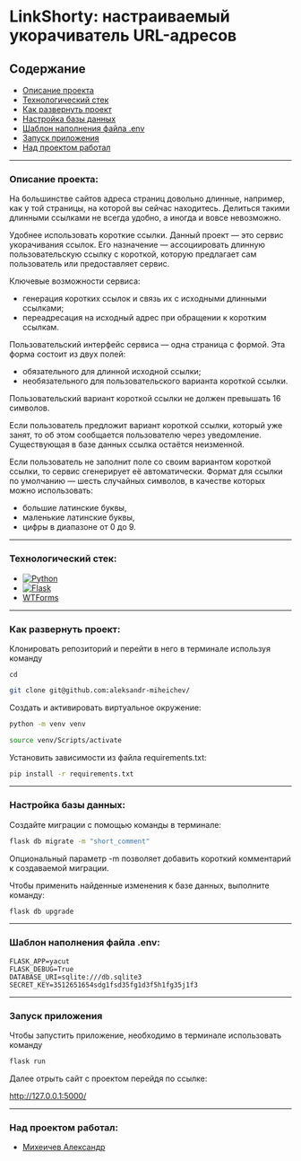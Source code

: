 # LinkShorty: настраиваемый укорачиватель URL-адресов

## Содержание

- [Описание проекта](#описание-проекта)
- [Технологический стек](#технологический-стек)
- [Как развернуть проект](#как-развернуть-проект)
- [Настройка базы данных](#настройка-базы-данных)
- [Шаблон наполнения файла .env](#шаблон-наполнения-файла-env)
- [Запуск приложения](#запуск-приложения)
- [Над проектом работал](#над-проектом-работал)

___

### Описание проекта:

На большинстве сайтов адреса страниц довольно длинные, например, как у той
страницы, на которой вы сейчас находитесь. Делиться такими длинными ссылками
не всегда удобно, а иногда и вовсе невозможно.

Удобнее использовать короткие ссылки.
Данный проект — это сервис укорачивания ссылок. Его назначение — ассоциировать
длинную пользовательскую ссылку с короткой, которую предлагает сам
пользователь или предоставляет сервис.

Ключевые возможности сервиса:

- генерация коротких ссылок и связь их с исходными длинными ссылками;
- переадресация на исходный адрес при обращении к коротким ссылкам.

Пользовательский интерфейс сервиса — одна страница с формой. Эта форма состоит
из двух полей:

- обязательного для длинной исходной ссылки;
- необязательного для пользовательского варианта короткой ссылки.

Пользовательский вариант короткой ссылки не должен превышать 16 символов.

Если пользователь предложит вариант короткой ссылки, который уже занят, то об
этом сообщается пользователю через уведомление. Существующая в базе данных
ссылка остаётся неизменной.

Если пользователь не заполнит поле со своим вариантом короткой ссылки, то
сервис сгенерирует её автоматически. Формат для ссылки по умолчанию — шесть
случайных символов, в качестве которых можно использовать:

- большие латинские буквы,
- маленькие латинские буквы,
- цифры в диапазоне от 0 до 9.

___

### Технологический стек:

- [![Python](https://img.shields.io/badge/python-3670A0?style=for-the-badge&logo=python&logoColor=ffdd54)](https://www.python.org/)
- [![Flask](https://img.shields.io/badge/Flask-000000?style=for-the-badge&logo=flask&logoColor=white)](https://flask.palletsprojects.com/)
- [WTForms](https://wtforms.readthedocs.io/)

___

### Как развернуть проект:

Клонировать репозиторий и перейти в него в терминале используя команду

```
cd
```

```bash
git clone git@github.com:aleksandr-miheichev/
```

Создать и активировать виртуальное окружение:

```bash
python -m venv venv
```

```bash
source venv/Scripts/activate
```

Установить зависимости из файла requirements.txt:

```bash
pip install -r requirements.txt
```

___

### Настройка базы данных:

Создайте миграции с помощью команды в терминале:

```bash
flask db migrate -m "short_comment"
```

Опциональный параметр -m позволяет добавить короткий комментарий к создаваемой
миграции.

Чтобы применить найденные изменения к базе данных, выполните команду:

```bash
flask db upgrade
```

---

### Шаблон наполнения файла .env:

```
FLASK_APP=yacut
FLASK_DEBUG=True
DATABASE_URI=sqlite:///db.sqlite3
SECRET_KEY=3512651654sdg1fsd35fg1d3f5h1fg35j1f3
```

___

### Запуск приложения

Чтобы запустить приложение, необходимо в терминале использовать команду

```bash
flask run
```

Далее отрыть сайт с проектом перейдя по ссылке:

http://127.0.0.1:5000/

___

### Над проектом работал:

- [Михеичев Александр](https://github.com/aleksandr-miheichev)
